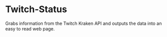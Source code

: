 # Twitch-Status
Grabs information from the Twitch Kraken API and outputs the data into an easy to read web page.
